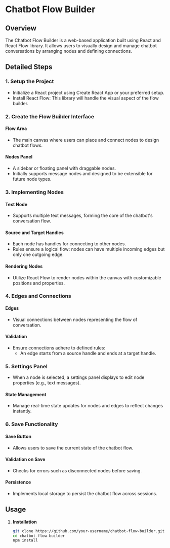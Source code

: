 # Chatbot Flow Builder

<!-- ![Chatbot Flow Builder](link-to-your-image.png) -->

## Overview

The Chatbot Flow Builder is a web-based application built using React and React Flow library. It allows users to visually design and manage chatbot conversations by arranging nodes and defining connections.

## Detailed Steps

### 1. Setup the Project

- Initialize a React project using Create React App or your preferred setup.
- Install React Flow: This library will handle the visual aspect of the flow builder.

### 2. Create the Flow Builder Interface

#### Flow Area
- The main canvas where users can place and connect nodes to design chatbot flows.

#### Nodes Panel
- A sidebar or floating panel with draggable nodes.
- Initially supports message nodes and designed to be extensible for future node types.

### 3. Implementing Nodes

#### Text Node
- Supports multiple text messages, forming the core of the chatbot's conversation flow.

#### Source and Target Handles
- Each node has handles for connecting to other nodes.
- Rules ensure a logical flow: nodes can have multiple incoming edges but only one outgoing edge.

#### Rendering Nodes
- Utilize React Flow to render nodes within the canvas with customizable positions and properties.

### 4. Edges and Connections

#### Edges
- Visual connections between nodes representing the flow of conversation.

#### Validation
- Ensure connections adhere to defined rules:
  - An edge starts from a source handle and ends at a target handle.

### 5. Settings Panel

- When a node is selected, a settings panel displays to edit node properties (e.g., text messages).

#### State Management
- Manage real-time state updates for nodes and edges to reflect changes instantly.

### 6. Save Functionality

#### Save Button
- Allows users to save the current state of the chatbot flow.

#### Validation on Save
- Checks for errors such as disconnected nodes before saving.

#### Persistence
- Implements local storage to persist the chatbot flow across sessions.

## Usage

1. **Installation**
   ```bash
   git clone https://github.com/your-username/chatbot-flow-builder.git
   cd chatbot-flow-builder
   npm install
